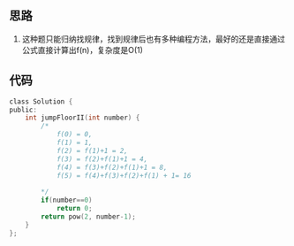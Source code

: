 ## 思路

1) 这种题只能归纳找规律，找到规律后也有多种编程方法，最好的还是直接通过公式直接计算出f(n)，复杂度是O(1)



## 代码

```c
class Solution {
public:
    int jumpFloorII(int number) {
        /*
            f(0) = 0,
            f(1) = 1,
            f(2) = f(1)+1 = 2,
            f(3) = f(2)+f(1)+1 = 4,
            f(4) = f(3)+f(2)+f(1)+1 = 8,
            f(5) = f(4)+f(3)+f(2)+f(1) + 1= 16
            
        */
        if(number==0)
            return 0;
        return pow(2, number-1);
    }
};
```

